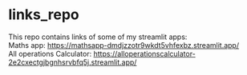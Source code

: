 # links_repo
This repo contains links of some of my streamlit apps: <br>
Maths app: https://mathsapp-dmdjzzotr9wkdt5vhfexbz.streamlit.app/ <br>
All operations Calculator: https://alloperationscalculator-2e2cxectgjbgnhsrvbfq5j.streamlit.app/
